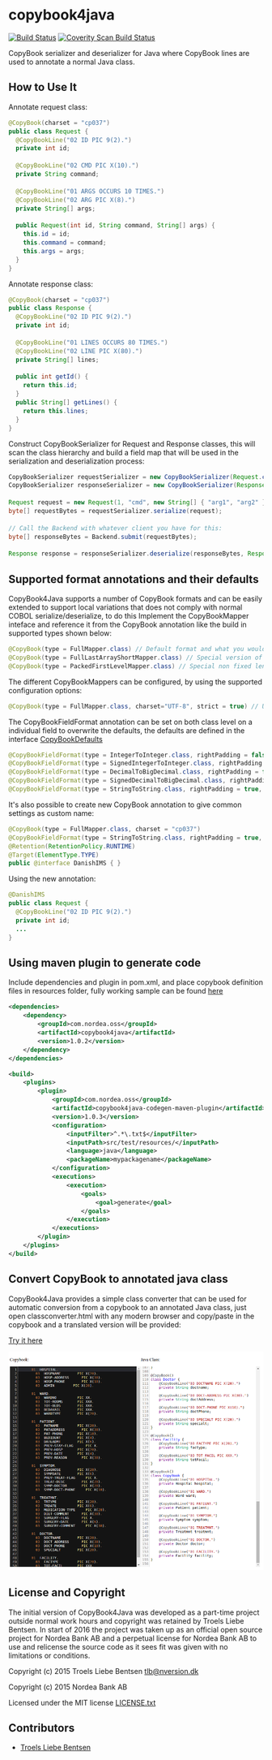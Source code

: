 # copybook4java
[![Build Status](https://travis-ci.org/NordeaOSS/copybook4java.svg?branch=master)](https://travis-ci.org/NordeaOSS/copybook4java)
[![Coverity Scan Build Status](https://scan.coverity.com/projects/8273/badge.svg)](https://scan.coverity.com/projects/nordeaoss-copybook4java)

CopyBook serializer and deserializer for Java where CopyBook lines are used to annotate a normal Java class.

## How to Use It

Annotate request class:

```java
@CopyBook(charset = "cp037")
public class Request {
  @CopyBookLine("02 ID PIC 9(2).")
  private int id;

  @CopyBookLine("02 CMD PIC X(10).")
  private String command;

  @CopyBookLine("01 ARGS OCCURS 10 TIMES.")
  @CopyBookLine("02 ARG PIC X(8).")
  private String[] args;

  public Request(int id, String command, String[] args) {
    this.id = id;
    this.command = command;
    this.args = args;
  }
}
```

Annotate response class:

```java
@CopyBook(charset = "cp037")
public class Response {
  @CopyBookLine("02 ID PIC 9(2).")
  private int id;

  @CopyBookLine("01 LINES OCCURS 80 TIMES.")
  @CopyBookLine("02 LINE PIC X(80).")
  private String[] lines;

  public int getId() {
    return this.id;
  }
  public String[] getLines() {
    return this.lines;
  }
}
```

Construct CopyBookSerializer for Request and Response classes, this will scan the class hierarchy and build a field map that will be used in the serialization and deserialization process:

```java
CopyBookSerializer requestSerializer = new CopyBookSerializer(Request.class);
CopyBookSerializer responseSerializer = new CopyBookSerializer(Response.class);

Request request = new Request(1, "cmd", new String[] { "arg1", "arg2" })
byte[] requestBytes = requestSerializer.serialize(request);

// Call the Backend with whatever client you have for this:
byte[] responseBytes = Backend.submit(requestBytes);

Response response = responseSerializer.deserialize(responseBytes, Response.class);
```

## Supported format annotations and their defaults

CopyBook4Java supports a number of CopyBook formats and can be easily extended to support local variations that does not comply with normal COBOL serialize/deserialize, to do this Implement the CopyBookMapper inteface and reference it from the CopyBook annotation like the build in supported types shown below:

```java
@CopyBook(type = FullMapper.class) // Default format and what you would expect a copybook to look like
@CopyBook(type = FullLastArrayShortMapper.class) // Special version of FullMapper that handles optimizes for a broken format that does not have DEPENDING on for arrays.
@CopyBook(type = PackedFirstLevelMapper.class) // Special non fixed length field format with separator char
```

The different CopyBookMappers can be configured, by using the supported configuration options:

```java
@CopyBook(type = FullMapper.class, charset="UTF-8", strict = true) // Use the FullMapper, UTF-8 as charset and be strict about uninitialized data structures by throwing an exception when this is meet.
```

The CopyBookFieldFormat annotation can be set on both class level on a individual field to overwrite the defaults, the defaults are defined in the interface [CopyBookDefaults](src/main/java/com/nordea/oss/copybook/annotations/CopyBookDefaults.java)

```java
@CopyBookFieldFormat(type = IntegerToInteger.class, rightPadding = false, paddingChar = '0', nullFillerChar = (byte)0, signingType = CopyBookFieldSigningType.PREFIX)
@CopyBookFieldFormat(type = SignedIntegerToInteger.class, rightPadding = false, paddingChar = '0', nullFillerChar = (byte)0, signingType = CopyBookFieldSigningType.PREFIX)
@CopyBookFieldFormat(type = DecimalToBigDecimal.class, rightPadding = false, paddingChar = '0', nullFillerChar = (byte)0, signingType = CopyBookFieldSigningType.PREFIX)
@CopyBookFieldFormat(type = SignedDecimalToBigDecimal.class, rightPadding = false, paddingChar = '0', nullFillerChar = (byte)0, signingType = CopyBookFieldSigningType.PREFIX)
@CopyBookFieldFormat(type = StringToString.class, rightPadding = true, paddingChar  = ' ', nullFillerChar = (byte)0, signingType = CopyBookFieldSigningType.PREFIX)
```

It's also possible to create new CopyBook annotation to give common settings as custom name:

```java
@CopyBook(type = FullMapper.class, charset = "cp037")
@CopyBookFieldFormat(type = StringToString.class, rightPadding = true, paddingChar  = ' ', nullFillerChar = (byte)0, signingType = CopyBookFieldSigningType.LAST_BYTE_EBCDIC_BIT5)
@Retention(RetentionPolicy.RUNTIME)
@Target(ElementType.TYPE)
public @interface DanishIMS { }
```

Using the new annotation:

```java
@DanishIMS
public class Request {
  @CopyBookLine("02 ID PIC 9(2).")
  private int id;
  ...
}
```
## Using maven plugin to generate code

Include dependencies and plugin in pom.xml, and place copybook definition files in resources folder, fully working sample can be found [here](copybook4java-codegen-maven-test/)

```xml
<dependencies>
    <dependency>
        <groupId>com.nordea.oss</groupId>
        <artifactId>copybook4java</artifactId>
        <version>1.0.2</version>
    </dependency>
</dependencies>
```

```xml
<build>
    <plugins>
        <plugin>
            <groupId>com.nordea.oss</groupId>
            <artifactId>copybook4java-codegen-maven-plugin</artifactId>
            <version>1.0.3</version>
            <configuration>
                <inputFilter>^.*\.txt$</inputFilter>
                <inputPath>src/test/resources/</inputPath>
                <language>java</language>
                <packageName>mypackagename</packageName>
            </configuration>
            <executions>
                <execution>
                    <goals>
                        <goal>generate</goal>
                    </goals>
                </execution>
            </executions>
        </plugin>
    </plugins>
</build>
```

## Convert CopyBook to annotated java class

CopyBook4Java provides a simple class converter that can be used for automatic conversion from a copybook to an annotated Java class, just open classconverter.html with any modern browser and copy/paste in the copybook and a translated version will be provided:

[Try it here](https://rawgit.com/tlbdk/copybook4java/master/classconverter.html)

![alt text](classconverter.png "classconvert.html")

## License and Copyright

The initial version of CopyBook4Java was developed as a part-time 
project outside normal work hours and copyright was retained by Troels 
Liebe Bentsen. In start of 2016 the project was taken up as an official
open source project for Nordea Bank AB and a perpetual license for 
Nordea Bank AB to use and relicense the source code as it sees fit was
given with no limitations or conditions.

Copyright (c) 2015 Troels Liebe Bentsen <tlb@nversion.dk>

Copyright (c) 2015 Nordea Bank AB

Licensed under the MIT license [LICENSE.txt](LICENSE.txt)

## Contributors

* [Troels Liebe Bentsen](https://github.com/tlbdk)